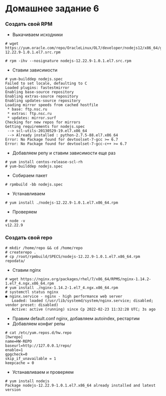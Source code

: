 # Домашнее задание 6

### Создать свой RPM

- Выкачиваем исходники
```
# wget https://yum.oracle.com/repo/OracleLinux/OL7/developer/nodejs12/x86_64/getPackageSource/nodejs-12.22.9-1.0.1.el7.src.rpm
```

```
# rpm -ihv --nosignature nodejs-12.22.9-1.0.1.el7.src.rpm
```

- Ставим зависимости

```
# yum-builddep nodejs.spec
Failed to set locale, defaulting to C
Loaded plugins: fastestmirror
Enabling base-source repository
Enabling extras-source repository
Enabling updates-source repository
Loading mirror speeds from cached hostfile
 * base: ftp.nsc.ru
 * extras: ftp.nsc.ru
 * updates: mirror.surf
Checking for new repos for mirrors
Getting requirements for nodejs.spec
 --> scl-utils-20130529-19.el7.x86_64
 --> Already installed : python-2.7.5-88.el7.x86_64
Error: No Package found for devtoolset-7-gcc >= 6.7
Error: No Package found for devtoolset-7-gcc-c++ >= 6.7
```

- Добавляем репу и ставим зависимости еще раз
```
# yum install centos-release-scl-rh
# yum-builddep nodejs.spec
```

- Собираем пакет 
```
# rpmbuild -bb nodejs.spec
```

- Устанавливаем
```
# yum install ./nodejs-12.22.9-1.0.1.el7.x86_64.rpm
```

- Проверяем
```
# node -v
v12.22.9
```
### Создать свой repo

```
# mkdir /home/repo && cd /home/repo
# createrepo .
# cp /root/rpmbuild/SPECS/nodejs-12.22.9-1.0.1.el7.x86_64.rpm repodata/
```

- Ставим nginx
```
# wget https://nginx.org/packages/rhel/7/x86_64/RPMS/nginx-1.14.2-1.el7_4.ngx.x86_64.rpm
# yum install ./nginx-1.14.2-1.el7_4.ngx.x86_64.rpm
# systemctl status nginx
● nginx.service - nginx - high performance web server
   Loaded: loaded (/usr/lib/systemd/system/nginx.service; disabled; vendor preset: disabled)
   Active: active (running) since Ср 2022-02-23 11:32:28 UTC; 3s ago
```

- Правим default.conf nginx, добавляем autoindex, рестартим
- Добавляем конфиг репы
```
# cat /etc/yum.repos.d/hw.repo
[hwrepo]
name=HW-REPO
baseurl=http://127.0.0.1/repo/
enable=1
gpgcheck=0
skip_if_unavailable = 1
keepcache = 0
```

- Устанавливаем и проверяем
```
# yum install nodejs
Package nodejs-12.22.9-1.0.1.el7.x86_64 already installed and latest version
```
